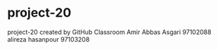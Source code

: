 # project-20
project-20 created by GitHub Classroom
Amir Abbas Asgari 97102088
alireza hasanpour 97103208
